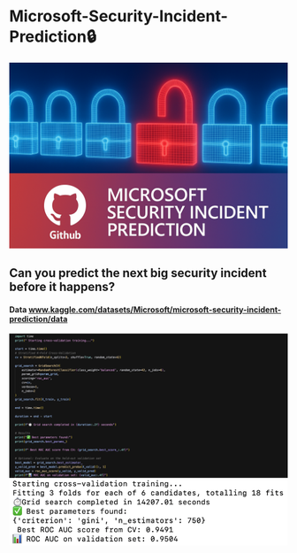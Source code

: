 # Microsoft-Security-Incident-Prediction🔒




<img src="Image1.png" alt="Security Prediction Illustration" width="600"/>


## Can you predict the next big security incident before it happens?

#### Data www.kaggle.com/datasets/Microsoft/microsoft-security-incident-prediction/data





<img src="Random_Forest.png" alt="Security Prediction Illustration" width="600"/>

<img src="ROC-CV.png" alt="Security Prediction Illustration" width="600"/>
